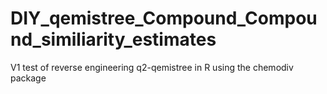 # DIY_qemistree_Compound_Compound_similiarity_estimates
V1 test of reverse engineering q2-qemistree in R using the chemodiv package
